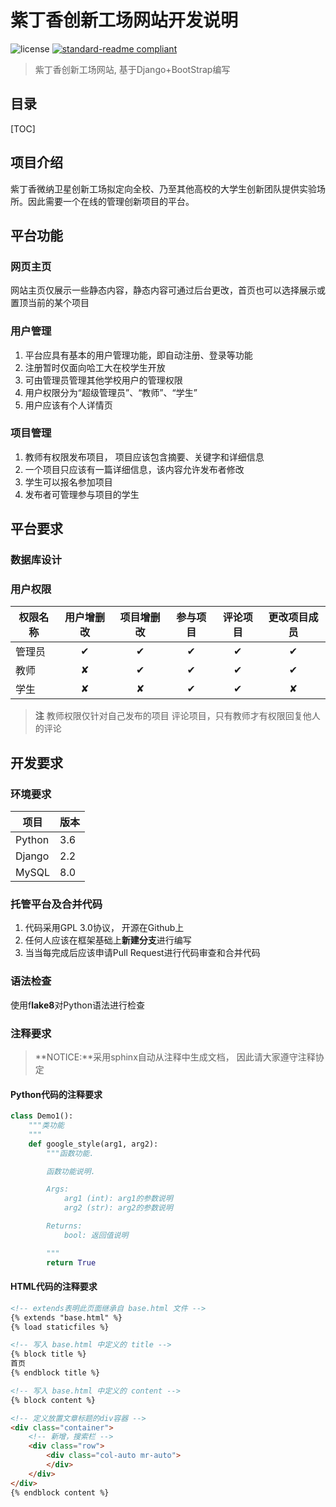 # 紫丁香创新工场网站开发说明
![license](https://img.shields.io/badge/license-GPL-blue)   [![standard-readme compliant](https://img.shields.io/badge/readme%20style-standard-brightgreen.svg?style=flat-square)](https://github.com/RichardLitt/standard-readme)
>  紫丁香创新工场网站, 基于Django+BootStrap编写

## 目录
[TOC]

## 项目介绍
紫丁香微纳卫星创新工场拟定向全校、乃至其他高校的大学生创新团队提供实验场所。因此需要一个在线的管理创新项目的平台。

## 平台功能
### 网页主页
网站主页仅展示一些静态内容，静态内容可通过后台更改，首页也可以选择展示或置顶当前的某个项目

### 用户管理
1. 平台应具有基本的用户管理功能，即自动注册、登录等功能
2. 注册暂时仅面向哈工大在校学生开放
3. 可由管理员管理其他学校用户的管理权限
4. 用户权限分为“超级管理员”、“教师”、“学生”
5. 用户应该有个人详情页

### 项目管理
1. 教师有权限发布项目， 项目应该包含摘要、关键字和详细信息
2. 一个项目只应该有一篇详细信息，该内容允许发布者修改
3. 学生可以报名参加项目
4. 发布者可管理参与项目的学生

## 平台要求
### 数据库设计
### 用户权限
| 权限名称 | 用户增删改 | 项目增删改 | 参与项目 | 评论项目 | 更改项目成员 | 
| ---- |  :----: | :----: | :----: | :----: | :----: |
| 管理员 | ✔ | ✔ | ✔ | ✔ |  ✔ |
| 教师 | ✘  | ✔ | ✔ | ✔ | ✔ |
| 学生 | ✘ | ✘ | ✔ | ✔ | ✘ |

> **注**
教师权限仅针对自己发布的项目
评论项目，只有教师才有权限回复他人的评论

## 开发要求
### 环境要求
| 项目 | 版本 |
| ---- | ----|
| Python | 3.6 |
| Django | 2.2 |
| MySQL | 8.0 |

### 托管平台及合并代码
1. 代码采用GPL 3.0协议， 开源在Github上
2. 任何人应该在框架基础上**新建分支**进行编写
3. 当当每完成后应该申请Pull Request进行代码审查和合并代码
### 语法检查
使用f**lake8**对Python语法进行检查
### 注释要求
> **NOTICE:**采用sphinx自动从注释中生成文档， 因此请大家遵守注释协定
#### Python代码的注释要求
``` Python
class Demo1():
    """类功能 
    """
    def google_style(arg1, arg2):
        """函数功能.

        函数功能说明.

        Args:
            arg1 (int): arg1的参数说明
            arg2 (str): arg2的参数说明

        Returns:
            bool: 返回值说明

        """
        return True
```
#### HTML代码的注释要求
```HTML
<!-- extends表明此页面继承自 base.html 文件 -->
{% extends "base.html" %}
{% load staticfiles %}

<!-- 写入 base.html 中定义的 title -->
{% block title %}
首页
{% endblock title %}

<!-- 写入 base.html 中定义的 content -->
{% block content %}

<!-- 定义放置文章标题的div容器 -->
<div class="container">
    <!-- 新增，搜索栏 -->
    <div class="row">
        <div class="col-auto mr-auto">
        </div>
    </div>
</div>
{% endblock content %}
```